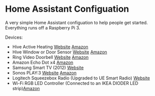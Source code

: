 # Home Assistant Configuation
A very simple Home Assistant configuation to help people get started.  
Everything runs off a Raspberry Pi 3.

Devices:
- Hive Active Heating [Website](https://www.hivehome.com) [Amazon](http://amzn.to/2sQ3blL)
- Hive Window or Door Sensor [Website](https://www.hivehome.com) [Amazon](http://amzn.to/2EP12w3)
- Ring Video Doorbell [Website](https://ring.com) [Amazon](http://amzn.to/2ESULLO)
- Amazon Echo Dot x4 [Amazon](http://amzn.to/2sQeQAK)
- Samsung Smart TV (2012) [Website](https://www.samsung.com)
- Sonos PLAY:3 [Website](https://www.sonos.com) [Amazon](http://amzn.to/2F1De7r)
- Logitech Squeezebox Radio (Upgraded to UE Smart Radio) [Website](https://www.uesmartradio.com)
- Wi-Fi RGB LED Controller (Connected to an IKEA DIODER LED strip)[Amazon](http://amzn.to/2FrOgR6)